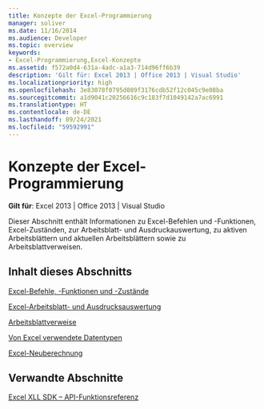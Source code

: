 ```yaml
---
title: Konzepte der Excel-Programmierung
manager: soliver
ms.date: 11/16/2014
ms.audience: Developer
ms.topic: overview
keywords:
- Excel-Programmierung,Excel-Konzepte
ms.assetid: f572a0d4-631a-4adc-a1a3-714d96ff6b39
description: 'Gilt für: Excel 2013 | Office 2013 | Visual Studio'
ms.localizationpriority: high
ms.openlocfilehash: 3e83078f0795d089f3176cdb52f12c045c9e08ba
ms.sourcegitcommit: a1d9041c20256616c9c183f7d1049142a7ac6991
ms.translationtype: HT
ms.contentlocale: de-DE
ms.lasthandoff: 09/24/2021
ms.locfileid: "59592991"
---
```

# <a name="excel-programming-concepts"></a>Konzepte der Excel-Programmierung

 **Gilt für**: Excel 2013 | Office 2013 | Visual Studio 
  
Dieser Abschnitt enthält Informationen zu Excel-Befehlen und -Funktionen, Excel-Zuständen, zur Arbeitsblatt- und Ausdruckauswertung, zu aktiven Arbeitsblättern und aktuellen Arbeitsblättern sowie zu Arbeitsblattverweisen.
  
## <a name="in-this-section"></a>Inhalt dieses Abschnitts

[Excel-Befehle, -Funktionen und -Zustände](excel-commands-functions-and-states.md)
  
> 
    
[Excel-Arbeitsblatt- und Ausdrucksauswertung](excel-worksheet-and-expression-evaluation.md)
  
> 
    
[Arbeitsblattverweise](worksheet-references.md)
  
> 
    
[Von Excel verwendete Datentypen](data-types-used-by-excel.md)
  
> 
    
[Excel-Neuberechnung](excel-recalculation.md)
  
> 
    
## <a name="related-sections"></a>Verwandte Abschnitte

[Excel XLL SDK – API-Funktionsreferenz](excel-xll-sdk-api-function-reference.md)
  
> 
    

